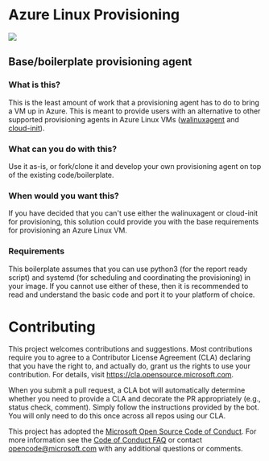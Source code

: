 # Azure Linux Provisioning

![](https://github.com/Azure/linux-provisioning/workflows/Base%20provisioning%20agent/badge.svg)

## Base/boilerplate provisioning agent

### What is this?

This is the least amount of work that a provisioning agent has to do to bring a VM up in Azure. This is meant to provide users with an alternative to other supported provisioning agents in Azure Linux VMs ([walinuxagent](https://github.com/Azure/WALinuxAgent) and [cloud-init](https://github.com/canonical/cloud-init)).

### What can you do with this?

Use it as-is, or fork/clone it and develop your own provisioning agent on top of the existing code/boilerplate.

### When would you want this?

If you have decided that you can't use either the walinuxagent or cloud-init for provisioning, this solution could provide you with the base requirements for provisioning an Azure Linux VM.

### Requirements

This boilerplate assumes that you can use python3 (for the report ready script) and systemd (for scheduling and coordinating the provisioning) in your image. If you cannot use either of these, then it is recommended to read and understand the basic code and port it to your platform of choice.

# Contributing

This project welcomes contributions and suggestions.  Most contributions require you to agree to a
Contributor License Agreement (CLA) declaring that you have the right to, and actually do, grant us
the rights to use your contribution. For details, visit https://cla.opensource.microsoft.com.

When you submit a pull request, a CLA bot will automatically determine whether you need to provide
a CLA and decorate the PR appropriately (e.g., status check, comment). Simply follow the instructions
provided by the bot. You will only need to do this once across all repos using our CLA.

This project has adopted the [Microsoft Open Source Code of Conduct](https://opensource.microsoft.com/codeofconduct/).
For more information see the [Code of Conduct FAQ](https://opensource.microsoft.com/codeofconduct/faq/) or
contact [opencode@microsoft.com](mailto:opencode@microsoft.com) with any additional questions or comments.
